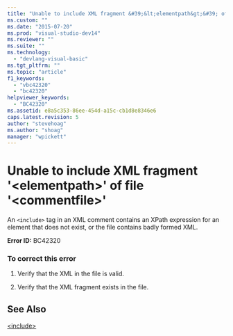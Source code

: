 ```yaml
---
title: "Unable to include XML fragment &#39;&lt;elementpath&gt;&#39; of file &#39;&lt;commentfile&gt;&#39; | Microsoft Docs"
ms.custom: ""
ms.date: "2015-07-20"
ms.prod: "visual-studio-dev14"
ms.reviewer: ""
ms.suite: ""
ms.technology: 
  - "devlang-visual-basic"
ms.tgt_pltfrm: ""
ms.topic: "article"
f1_keywords: 
  - "vbc42320"
  - "bc42320"
helpviewer_keywords: 
  - "BC42320"
ms.assetid: e8a5c353-86ee-454d-a15c-cb1d8e8346e6
caps.latest.revision: 5
author: "stevehoag"
ms.author: "shoag"
manager: "wpickett"
---
```

# Unable to include XML fragment &#39;&lt;elementpath&gt;&#39; of file &#39;&lt;commentfile&gt;&#39;
An `<include>` tag in an XML comment contains an XPath expression for an element that does not exist, or the file contains badly formed XML.  
  
 **Error ID:** BC42320  
  
### To correct this error  
  
1.  Verify that the XML in the file is valid.  
  
2.  Verify that the XML fragment exists in the file.  
  
## See Also  
 [\<include>](../../visual-basic/language-reference/xmldoc/include.md)
